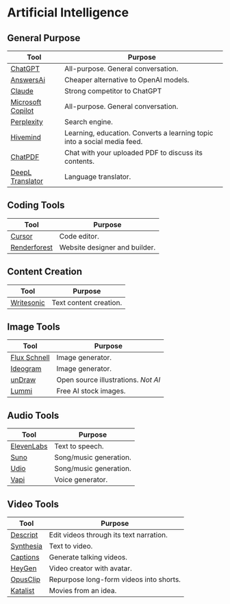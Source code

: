 # Artificial Intelligence

## General Purpose

| Tool | Purpose |
|------|---------|
|[ChatGPT](https://openai.com/)|All-purpose. General conversation.|
|[AnswersAi](https://answersai.com/)|Cheaper alternative to OpenAI models.|
[Claude](https://claude.ai/)|Strong competitor to ChatGPT|
|[Microsoft Copilot](https://copilot.microsoft.com/)|All-purpose. General conversation.|
|[Perplexity](https://www.perplexity.ai/)|Search engine.|
|[Hivemind](https://gethivemind.app/)|Learning, education. Converts a learning topic into a social media feed.|
|[ChatPDF](https://www.chatpdf.com/)|Chat with your uploaded PDF to discuss its contents.|
|[DeepL Translator](https://www.deepl.com/en/translator)|Language translator.|

## Coding Tools
| Tool | Purpose |
|------|---------|
|[Cursor](https://www.cursor.com/)|Code editor.|
|[Renderforest](https://www.renderforest.com/)|Website designer and builder.|

## Content Creation
| Tool | Purpose |
|------|---------|
|[Writesonic](https://writesonic.com/)|Text content creation.|

## Image Tools
| Tool | Purpose |
|------|---------|
|[Flux Schnell](https://replicate.com/black-forest-labs/flux-schnell)|Image generator.|
|[Ideogram](https://ideogram.ai/)|Image generator.|
|[unDraw](https://undraw.co/)|Open source illustrations. *Not AI*|
|[Lummi](https://www.lummi.ai/)|Free AI stock images.|

## Audio Tools
| Tool | Purpose |
|------|---------|
|[ElevenLabs](https://elevenlabs.io/)|Text to speech.|
|[Suno](https://suno.com/)|Song/music generation.|
|[Udio](https://www.udio.com/)|Song/music generation.|
|[Vapi](https://vapi.ai/)|Voice generator.|

## Video Tools
| Tool | Purpose |
|------|---------|
|[Descript](https://www.descript.com/)|Edit videos through its text narration.|
|[Synthesia](https://www.synthesia.io/)|Text to video.|
|[Captions](https://www.captions.ai/)|Generate talking videos.|
|[HeyGen](https://www.heygen.com/)|Video creator with avatar.|
|[OpusClip](https://www.opus.pro/)|Repurpose long-form videos into shorts.|
|[Katalist](https://www.katalist.ai/)|Movies from an idea.|
